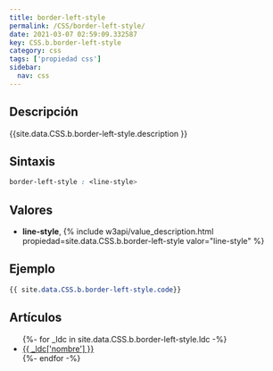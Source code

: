 ```yaml
---
title: border-left-style
permalink: /CSS/border-left-style/
date: 2021-03-07 02:59:09.332587
key: CSS.b.border-left-style
category: css
tags: ['propiedad css']
sidebar: 
  nav: css
---
```


## Descripción
{{site.data.CSS.b.border-left-style.description }}

## Sintaxis
~~~css
border-left-style : <line-style>
~~~

## Valores
* **line-style**,  {% include w3api/value_description.html propiedad=site.data.CSS.b.border-left-style valor="line-style" %}

## Ejemplo
~~~css
{{ site.data.CSS.b.border-left-style.code}}
~~~

## Artículos
<ul>
{%- for _ldc in site.data.CSS.b.border-left-style.ldc -%}
   <li>
       <a href="{{_ldc['url'] }}">{{ _ldc['nombre'] }}</a>
   </li>
{%- endfor -%}
</ul>

